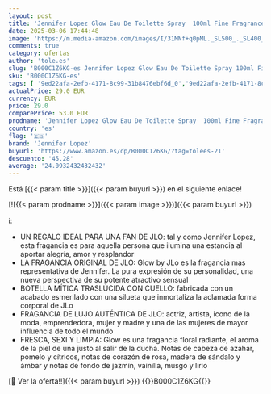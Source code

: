 ```yaml
---
layout: post
title: 'Jennifer Lopez Glow Eau De Toilette Spray  100ml Fine Fragrance from an Approved Stockist'
date: 2025-03-06 17:44:48
image: 'https://m.media-amazon.com/images/I/31MNf+q0pML._SL500_._SL400_.jpg'
comments: true
category: ofertas
author: 'tole.es'
slug: 'B000C1Z6KG-es Jennifer Lopez Glow Eau De Toilette Spray 100ml Fine...'
sku: 'B000C1Z6KG-es'
tags: [ '9ed22afa-2efb-4171-8c99-31b8476ebf6d_0','9ed22afa-2efb-4171-8c99-31b8476ebf6d_1101','9ed22afa-2efb-4171-8c99-31b8476ebf6d_1601','9ed22afa-2efb-4171-8c99-31b8476ebf6d_2201','9ed22afa-2efb-4171-8c99-31b8476ebf6d_3101','9ed22afa-2efb-4171-8c99-31b8476ebf6d_3401','9ed22afa-2efb-4171-8c99-31b8476ebf6d_4701','9ed22afa-2efb-4171-8c99-31b8476ebf6d_5101','9ed22afa-2efb-4171-8c99-31b8476ebf6d_5501','9ed22afa-2efb-4171-8c99-31b8476ebf6d_6401','9ed22afa-2efb-4171-8c99-31b8476ebf6d_6901','9ed22afa-2efb-4171-8c99-31b8476ebf6d_7401','9ed22afa-2efb-4171-8c99-31b8476ebf6d_8901','Agua de tocador para mujeres','Aguas - Disponibles','Arborist Merchandising Root','Belleza','BestSellers','Esenciales del día a día: Belleza','Fragancias para mujeres','Fragrancias','Jennifer Lopez','Jennifer_eoss','Los favoritos de los clientes: Belleza','Los más populares: Belleza','PD22_TD_MakeUp_Maquillaje','PERFUMES Y FRAGANCIAS','PERFUMES_FRAGANCIAS','Perfumes y fragancias','Salud y cuidado personal','Self Service','Special Features Stores','consumablesbeauty','d1f558da-03d3-4105-8a50-454423a601fb_0','d1f558da-03d3-4105-8a50-454423a601fb_5401','de','eau','fragance & Nails','jennifer lopez','toilette','top brands_beauty','🇪🇸', ]
actualPrice: 29.0 EUR
currency: EUR
price: 29.0
comparePrice: 53.0 EUR
prodname: 'Jennifer Lopez Glow Eau De Toilette Spray  100ml Fine Fragrance from an Approved Stockist'
country: 'es'
flag: '🇪🇸'
brand: 'Jennifer Lopez'
buyurl: 'https://www.amazon.es/dp/B000C1Z6KG/?tag=tolees-21'
descuento: '45.28'
average: '24.0932432432432'
---
```


Está [{{< param title >}}]({{< param buyurl >}}) en el siguiente enlace!

[![{{< param prodname >}}]({{< param image >}})]({{< param buyurl >}})

ℹ️:

- UN REGALO IDEAL PARA UNA FAN DE JLO: tal y como Jennifer Lopez, esta fragancia es para aquella persona que ilumina una estancia al aportar alegría, amor y resplandor
- LA FRAGANCIA ORIGINAL DE JLO: Glow by JLo es la fragancia mas representativa de Jennifer. La pura expresión de su personalidad, una nueva perspectiva de su potente atractivo sensual
- BOTELLA MÍTICA TRASLÚCIDA CON CUELLO: fabricada con un acabado esmerilado con una silueta que inmortaliza la aclamada forma corporal de JLo
- FRAGANCIA DE LUJO AUTÉNTICA DE JLO: actriz, artista, icono de la moda, emprendedora, mujer y madre y una de las mujeres de mayor influencia de todo el mundo
- FRESCA, SEXI Y LIMPIA: Glow es una fragancia floral radiante, el aroma de la piel de una justo al salir de la ducha. Notas de cabeza de azahar, pomelo y cítricos, notas de corazón de rosa, madera de sándalo y ámbar y notas de fondo de jazmín, vainilla, musgo y lirio

[🛒 Ver la oferta!!]({{< param buyurl >}})
{{<world>}}B000C1Z6KG{{</world>}}
